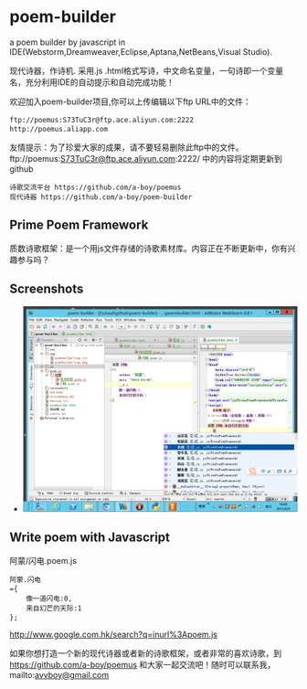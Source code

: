 poem-builder
============

a poem builder by javascript in IDE(Webstorm,Dreamweaver,Eclipse,Aptana,NetBeans,Visual Studio).

现代诗器，作诗机.
采用.js .html格式写诗，中文命名变量，一句诗即一个变量名，充分利用IDE的自动提示和自动完成功能！

欢迎加入poem-builder项目,你可以上传编辑以下ftp URL中的文件：
	
	ftp://poemus:S73TuC3r@ftp.ace.aliyun.com:2222
	http://poemus.aliapp.com

友情提示：为了珍爱大家的成果，请不要轻易删除此ftp中的文件。
ftp://poemus:S73TuC3r@ftp.ace.aliyun.com:2222/ 中的内容将定期更新到github

	诗歌交流平台 https://github.com/a-boy/poemus
	现代诗器 https://github.com/a-boy/poem-builder

## Prime Poem Framework

质数诗歌框架：是一个用js文件存储的诗歌素材库。内容正在不断更新中，你有兴趣参与吗？

## Screenshots
+ ![poem builder in webStorm](screenshots/poem-js.png)

## Write poem with Javascript

阿蒙/闪电.poem.js

    阿蒙.闪电
    ={
        像一道闪电:0,
        来自幻芒的天际:1
    };

 http://www.google.com.hk/search?q=inurl%3Apoem.js

如果你想打造一个新的现代诗器或者新的诗歌框架，或者非常的喜欢诗歌，到 https://github.com/a-boy/poemus 和大家一起交流吧！随时可以联系我，mailto:avvboy@gmail.com
